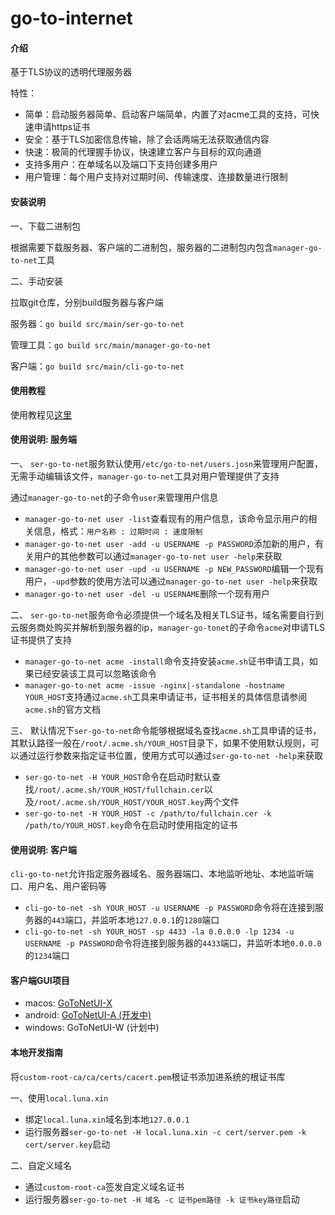 # go-to-internet

#### 介绍
基于TLS协议的透明代理服务器

特性：

- 简单：启动服务器简单、启动客户端简单，内置了对acme工具的支持，可快速申请https证书
- 安全：基于TLS加密信息传输，除了会话两端无法获取通信内容
- 快速：极简的代理握手协议，快速建立客户与目标的双向通道
- 支持多用户：在单域名以及端口下支持创建多用户
- 用户管理：每个用户支持对过期时间、传输速度、连接数量进行限制

#### 安装说明
一、下载二进制包

根据需要下载服务器、客户端的二进制包，服务器的二进制包内包含`manager-go-to-net`工具

二、手动安装

拉取git仓库，分别build服务器与客户端

服务器：`go build src/main/ser-go-to-net`

管理工具：`go build src/main/manager-go-to-net`

客户端：`go build src/main/cli-go-to-net`

#### 使用教程

使用教程见[这里](https://blog.luna.xin/article/29.html)

#### 使用说明: 服务端

一、 `ser-go-to-net`服务默认使用`/etc/go-to-net/users.josn`来管理用户配置，无需手动编辑该文件，`manager-go-to-net`工具对用户管理提供了支持

通过`manager-go-to-net`的子命令`user`来管理用户信息

- `manager-go-to-net user -list`查看现有的用户信息，该命令显示用户的相关信息，格式：`用户名称 : 过期时间 : 速度限制`
- `manager-go-to-net user -add -u USERNAME -p PASSWORD`添加新的用户，有关用户的其他参数可以通过`manager-go-to-net user -help`来获取
- `manager-go-to-net user -upd -u USERNAME -p NEW_PASSWORD`编辑一个现有用户，`-upd`参数的使用方法可以通过`manager-go-to-net user -help`来获取
- `manager-go-to-net user -del -u USERNAME`删除一个现有用户

二、 `ser-go-to-net`服务命令必须提供一个域名及相关TLS证书，域名需要自行到云服务商处购买并解析到服务器的ip，`manager-go-tonet`的子命令`acme`对申请TLS证书提供了支持

- `manager-go-to-net acme -install`命令支持安装`acme.sh`证书申请工具，如果已经安装该工具可以忽略该命令
- `manager-go-to-net acme -issue -nginx|-standalone -hostname YOUR_HOST`支持通过`acme.sh`工具来申请证书，证书相关的具体信息请参阅`acme.sh`的官方文档

三、 默认情况下`ser-go-to-net`命令能够根据域名查找`acme.sh`工具申请的证书，其默认路径一般在`/root/.acme.sh/YOUR_HOST`目录下，如果不使用默认规则，可以通过运行参数来指定证书位置，使用方式可以通过`ser-go-to-net -help`来获取

- `ser-go-to-net -H YOUR_HOST`命令在启动时默认查找`/root/.acme.sh/YOUR_HOST/fullchain.cer`以及`/root/.acme.sh/YOUR_HOST/YOUR_HOST.key`两个文件
- `ser-go-to-net -H YOUR_HOST -c /path/to/fullchain.cer -k /path/to/YOUR_HOST.key`命令在启动时使用指定的证书

#### 使用说明: 客户端

`cli-go-to-net`允许指定服务器域名、服务器端口、本地监听地址、本地监听端口、用户名、用户密码等

- `cli-go-to-net -sh YOUR_HOST -u USERNAME -p PASSWORD`命令将在连接到服务器的`443`端口，并监听本地`127.0.0.1`的`1280`端口
- `cli-go-to-net -sh YOUR_HOST -sp 4433 -la 0.0.0.0 -lp 1234 -u USERNAME -p PASSWORD`命令将连接到服务器的`4433`端口，并监听本地`0.0.0.0`的`1234`端口

#### 客户端GUI项目

- macos: [GoToNetUI-X](https://github.com/Luna-CY/GoToNetUI-X)
- android: [GoToNetUI-A (开发中)](https://github.com/Luna-CY/GoToNetUI-A)
- windows: GoToNetUI-W (计划中)

#### 本地开发指南
将`custom-root-ca/ca/certs/cacert.pem`根证书添加进系统的根证书库

一、使用`local.luna.xin`

- 绑定`local.luna.xin`域名到本地`127.0.0.1`
- 运行服务器`ser-go-to-net -H local.luna.xin -c cert/server.pem -k cert/server.key`启动

二、自定义域名
- 通过`custom-root-ca`签发自定义域名证书
- 运行服务器`ser-go-to-net -H 域名 -c 证书pem路径 -k 证书key路径`启动
